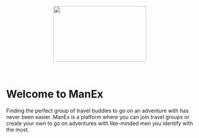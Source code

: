 <p align="center">
  <img src="https://app.greenrope.com/users/myteam46998/Media241.png?202106240524" width="250" height="150">
</p>

<br>

# Welcome to ManEx

Finding the perfect group of travel buddies to go on an adventure with has never been easier. 
ManEx is a platform where you can join travel groups or create your own to go on adventures with 
like-minded men you identify with the most. 
